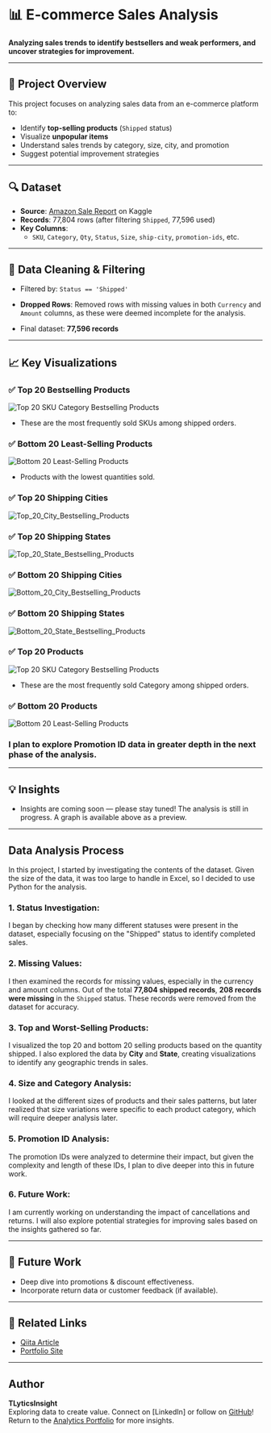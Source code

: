 # 📊 E-commerce Sales Analysis

**Analyzing sales trends to identify bestsellers and weak performers, and uncover strategies for improvement.**

---

## 📌 Project Overview

This project focuses on analyzing sales data from an e-commerce platform to:

- Identify **top-selling products** (`Shipped` status)
- Visualize **unpopular items**
- Understand sales trends by category, size, city, and promotion
- Suggest potential improvement strategies

---

## 🔍 Dataset

- **Source**: [Amazon Sale Report](https://www.kaggle.com/datasets) on Kaggle
- **Records**: 77,804 rows (after filtering `Shipped`, 77,596 used)
- **Key Columns**:
  - `SKU`, `Category`, `Qty`, `Status`, `Size`, `ship-city`, `promotion-ids`, etc.

---

## 🧹 Data Cleaning & Filtering

- Filtered by: `Status == 'Shipped'`

- **Dropped Rows**: Removed rows with missing values in both `Currency` and `Amount` columns, as these were deemed incomplete for the analysis.

- Final dataset: **77,596 records**

---

## 📈 Key Visualizations

### ✅ Top 20 Bestselling Products
![Top 20 SKU Category Bestselling Products](images/Top_20_SKU(Category)_Bestselling_Products.png)
- These are the most frequently sold SKUs among shipped orders.

### ✅ Bottom 20 Least-Selling Products
![Bottom 20 Least-Selling Products](images/Bottom_20_SKU(Category)_Bestselling_Products.png)
- Products with the lowest quantities sold.

### ✅ Top 20 Shipping Cities
![Top_20_City_Bestselling_Products](images/Top_20_City_Bestselling_Products.png)
### ✅ Top 20 Shipping States
![Top_20_State_Bestselling_Products](images/Top_20_State_Bestselling_Products.png)

### ✅ Bottom 20 Shipping Cities
![Bottom_20_City_Bestselling_Products](images/Bottom_20_City_Bestselling_Products.png)
### ✅ Bottom 20 Shipping States
![Bottom_20_State_Bestselling_Products](images/Bottom_20_State_Bestselling_Products.png)

### ✅ Top 20 Products
![Top 20 SKU Category Bestselling Products](images/Top_20_Category_Bestselling_Products.png)

- These are the most frequently sold Category among shipped orders.

### ✅ Bottom 20 Products
![Bottom 20 Least-Selling Products](images/Bottom_20_SKU(Category)_Bestselling_Products.png)

### I plan to explore Promotion ID data in greater depth in the next phase of the analysis.

---

## 💡 Insights

- Insights are coming soon — please stay tuned!
The analysis is still in progress. A graph is available above as a preview.

---

## Data Analysis Process

In this project, I started by investigating the contents of the dataset. Given the size of the data, it was too large to handle in Excel, so I decided to use Python for the analysis.

### 1. **Status Investigation**:
I began by checking how many different statuses were present in the dataset, especially focusing on the "Shipped" status to identify completed sales.

### 2. **Missing Values**:
I then examined the records for missing values, especially in the currency and amount columns. Out of the total **77,804 shipped records**, **208 records were missing** in the `Shipped` status. These records were removed from the dataset for accuracy.

### 3. **Top and Worst-Selling Products**:
I visualized the top 20 and bottom 20 selling products based on the quantity shipped. I also explored the data by **City** and **State**, creating visualizations to identify any geographic trends in sales.

### 4. **Size and Category Analysis**:
I looked at the different sizes of products and their sales patterns, but later realized that size variations were specific to each product category, which will require deeper analysis later.

### 5. **Promotion ID Analysis**:
The promotion IDs were analyzed to determine their impact, but given the complexity and length of these IDs, I plan to dive deeper into this in future work.

### 6. **Future Work**:
I am currently working on understanding the impact of cancellations and returns. I will also explore potential strategies for improving sales based on the insights gathered so far.

---

## 🎯 Future Work

- Deep dive into promotions & discount effectiveness.
- Incorporate return data or customer feedback (if available).

---

## 🔗 Related Links

- [Qiita Article](https://qiita.com/TLyticsInsight)
- [Portfolio Site](https://tlyticsinsight.github.io/Analytics-Portfolio/)

---

## Author

**TLyticsInsight**  
Exploring data to create value. Connect on [LinkedIn] or follow on [GitHub](https://github.com/TLyticsInsight)!  
Return to the [Analytics Portfolio](https://tlyticsinsight.github.io/Analytics-Portfolio/) for more insights.
